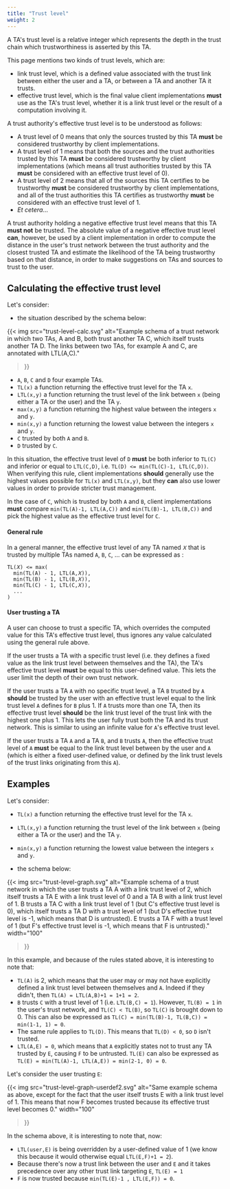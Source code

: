 ```yaml
---
title: "Trust level"
weight: 2
---
```


A TA's trust level is a relative integer which represents the depth in the trust
chain which trustworthiness is asserted by this TA.

This page mentions two kinds of trust levels, which are:

* link trust level, which is a defined value associated with the trust link
between either the user and a TA, or between a TA and another TA it trusts.
* effective trust level, which is the final value client implementations
**must** use as the TA's trust level, whether it is a link trust level or the
result of a computation involving it.

A trust authority's effective trust level is to be understood as follows:

* A trust level of 0 means that only the sources trusted by this TA **must** be
considered trustworthy by client implementations.
* A trust level of 1 means that both the sources and the trust authorities
trusted by this TA **must** be considered trustworthy by client implementations
(which means all trust authorities trusted by this TA **must** be considered
with an effective trust level of 0).
* A trust level of 2 means that all of the sources this TA certifies to be
trustworthy **must** be considered trustworthy by client implementations, and
all of the trust authorities this TA certifies as trustworthy **must** be
considered with an effective trust level of 1.
* *Et cetera*...

A trust authority holding a negative effective trust level means that this TA
**must not** be trusted. The absolute value of a negative effective trust level
**can**, however, be used by a client implementation in order to compute the
distance in the user's trust network between the trust authority and the closest
trusted TA and estimate the likelihood of the TA being trustworthy based on that
distance, in order to make suggestions on TAs and sources to trust to the user.

## Calculating the effective trust level

Let's consider:

* the situation described by the schema below:

{{<
    img
    src="trust-level-calc.svg"
    alt="Example schema of a trust network in which two TAs, A and B, both trust another TA C, which itself trusts another TA D. The links between two TAs, for example A and C, are annotated with LTL(A,C)."
>}}

* `A`, `B`, `C` and `D` four example TAs.
* `TL(x)` a function returning the effective trust level for the TA `x`.
* `LTL(x,y)` a function returning the trust level of the link between `x` (being
either a TA or the user) and the TA `y`.
* `max(x,y)` a function returning the highest value between the integers `x` and
`y`.
* `min(x,y)` a function returning the lowest value between the integers `x` and
`y`.
* `C` trusted by both `A` and `B`.
* `D` trusted by `C`.

In this situation, the effective trust level of `D` **must** be both inferior to
`TL(C)` and inferior or equal to `LTL(C,D)`, i.e. `TL(D) <= min(TL(C)-1,
LTL(C,D))`. When verifying this rule, client implementations **should**
generally use the highest values possible for `TL(x)` and `LTL(x,y)`, but they
**can** also use lower values in order to provide stricter trust management.

In the case of `C`, which is trusted by both `A` and `B`, client implementations
**must** compare `min(TL(A)-1, LTL(A,C))` and `min(TL(B)-1, LTL(B,C))` and pick
the highest value as the effective trust level for `C`.

#### General rule

In a general manner, the effective trust level of any TA named `𝑋` that is
trusted by multiple TAs named `A`, `B`, `C`, ... can be expressed as :

```
TL(𝑋) <= max(
  min(TL(A) - 1, LTL(A,𝑋)),
  min(TL(B) - 1, LTL(B,𝑋)),
  min(TL(C) - 1, LTL(C,𝑋)),
  ...
)
```

#### User trusting a TA

A user can choose to trust a specific TA, which overrides the computed value for
this TA's effective trust level, thus ignores any value calculated using the
general rule above.

If the user trusts a TA with a specific trust level (i.e. they defines a fixed
value as the link trust level between themselves and the TA), the TA's effective
trust level **must** be equal to this user-defined value. This lets the user
limit the depth of their own trust network.

If the user trusts a TA `A` with no specific trust level, a TA `B` trusted by
`A` **should** be trusted by the user with an effective trust level equal to the
link trust level `A` defines for `B` plus 1. If `A` trusts more than one TA,
then its effective trust level **should** be the link trust level of the trust
link with the highest one plus 1. This lets the user fully trust both the TA and
its trust network. This is similar to using an infinite value for `A`'s
effective trust level.

If the user trusts a TA `A` and a TA `B`, and `B` trusts `A`, then the effective
trust level of `A` **must** be equal to the link trust level between by the user
and `A` (which is either a fixed user-defined value, or defined by the link
trust levels of the trust links originating from this `A`).

## Examples

Let's consider:

* `TL(x)` a function returning the effective trust level for the TA `x`.
* `LTL(x,y)` a function returning the trust level of the link between `x` (being
either a TA or the user) and the TA `y`.

* `min(x,y)` a function returning the lowest value between the integers `x` and
`y`.
* the schema below:

{{<
    img
    src="trust-level-graph.svg"
    alt="Example schema of a trust network in which the user trusts a TA A with a link trust level of 2, which itself trusts a TA E with a link trust level of 0 and a TA B with a link trust level of 1. B trusts a TA C with a link trust level of 1 (but C's effective trust level is 0), which itself trusts a TA D with a trust level of 1 (but D's effective trust level is -1, which means that D is untrusted). E trusts a TA F with a trust level of 1 (but F's effective trust level is -1, which means that F is untrusted)."
    width="100"
>}}

In this example, and because of the rules stated above, it is interesting to
note that:

* `TL(A)` is 2, which means that the user may or may not have explicitly defined
a link trust level between themselves and `A`. Indeed if they didn't, then
`TL(A) = LTL(A,B)+1 = 1+1 = 2`.
* `B` trusts `C` with a trust level of 1 (i.e. `LTL(B,C) = 1`). However, `TL(B) =
1` in the user's trust network, and `TL(C) < TL(B)`, so `TL(C)` is brought
down to 0. This can also be expressed as `TL(C) = min(TL(B)-1, TL(B,C)) =
min(1-1, 1) = 0`.
* The same rule applies to `TL(D)`. This means that `TL(D) < 0`, so `D` isn't
trusted.
* `LTL(A,E) = 0`, which means that `A` explicitly states not to trust any TA
trusted by `E`, causing `F` to be untrusted. `TL(E)` can also be expressed as
`TL(E) = min(TL(A)-1, LTL(A,E)) = min(2-1, 0) = 0`.

Let's consider the user trusting `E`:

{{<
    img
    src="trust-level-graph-userdef2.svg"
    alt="Same example schema as above, except for the fact that the user itself trusts E with a link trust level of 1. This means that now F becomes trusted because its effective trust level becomes 0."
    width="100"
>}}

In the schema above, it is interesting to note that, now:

* `LTL(user,E)` is being overridden by a user-defined value of 1 (we know this
because it would otherwise equal `LTL(E,F)+1 = 2`).
* Because there's now a trust link between the user and `E` and it takes
precedence over any other trust link targeting `E`, `TL(E) = 1`
* `F` is now trusted because `min(TL(E)-1 , LTL(E,F)) = 0`.
